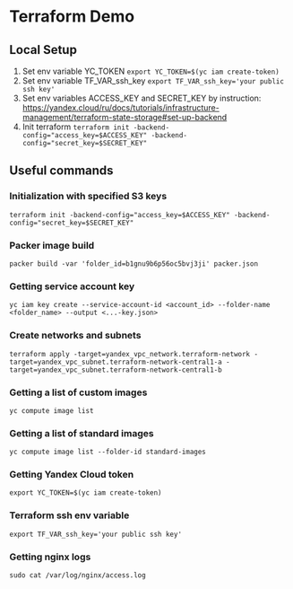# Terraform Demo

## Local Setup
1. Set env variable YC_TOKEN ```export YC_TOKEN=$(yc iam create-token)```
2. Set env variable TF_VAR_ssh_key ```export TF_VAR_ssh_key='your public ssh key'```
3. Set env variables ACCESS_KEY and SECRET_KEY by instruction: https://yandex.cloud/ru/docs/tutorials/infrastructure-management/terraform-state-storage#set-up-backend
4. Init terraform ```terraform init -backend-config="access_key=$ACCESS_KEY" -backend-config="secret_key=$SECRET_KEY"```

## Useful commands
### Initialization with specified S3 keys
```terraform init -backend-config="access_key=$ACCESS_KEY" -backend-config="secret_key=$SECRET_KEY"```

### Packer image build
```packer build -var 'folder_id=b1gnu9b6p56oc5bvj3ji' packer.json```

### Getting service account key
```yc iam key create --service-account-id <account_id> --folder-name <folder_name> --output <...-key.json>```

### Create networks and subnets
```terraform apply -target=yandex_vpc_network.terraform-network -target=yandex_vpc_subnet.terraform-network-central1-a -target=yandex_vpc_subnet.terraform-network-central1-b```

### Getting a list of custom images
```yc compute image list```

### Getting a list of standard images
```yc compute image list --folder-id standard-images```

### Getting Yandex Cloud token
```export YC_TOKEN=$(yc iam create-token)```

### Terraform ssh env variable
```export TF_VAR_ssh_key='your public ssh key'```

### Getting nginx logs
```sudo cat /var/log/nginx/access.log```
